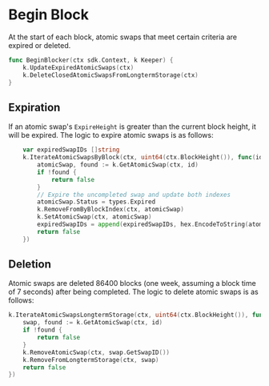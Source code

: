 <!--
order: 6
-->

# Begin Block

At the start of each block, atomic swaps that meet certain criteria are expired or deleted.

```go
func BeginBlocker(ctx sdk.Context, k Keeper) {
	k.UpdateExpiredAtomicSwaps(ctx)
	k.DeleteClosedAtomicSwapsFromLongtermStorage(ctx)
}
```

## Expiration

If an atomic swap's `ExpireHeight` is greater than the current block height, it will be expired. The logic to expire atomic swaps is as follows:

```go
	var expiredSwapIDs []string
	k.IterateAtomicSwapsByBlock(ctx, uint64(ctx.BlockHeight()), func(id []byte) bool {
		atomicSwap, found := k.GetAtomicSwap(ctx, id)
		if !found {
			return false
		}
		// Expire the uncompleted swap and update both indexes
		atomicSwap.Status = types.Expired
		k.RemoveFromByBlockIndex(ctx, atomicSwap)
		k.SetAtomicSwap(ctx, atomicSwap)
		expiredSwapIDs = append(expiredSwapIDs, hex.EncodeToString(atomicSwap.GetSwapID()))
		return false
	})
```

## Deletion

Atomic swaps are deleted 86400 blocks (one week, assuming a block time of 7 seconds) after being completed. The logic to delete atomic swaps is as follows:

```go
k.IterateAtomicSwapsLongtermStorage(ctx, uint64(ctx.BlockHeight()), func(id []byte) bool {
	swap, found := k.GetAtomicSwap(ctx, id)
	if !found {
		return false
	}
	k.RemoveAtomicSwap(ctx, swap.GetSwapID())
	k.RemoveFromLongtermStorage(ctx, swap)
	return false
})
```
